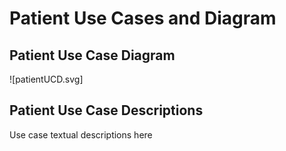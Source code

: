 # Patient Use Cases and Diagram #

## Patient Use Case Diagram ##

![patientUCD.svg]

## Patient Use Case Descriptions ##

Use case textual descriptions here
